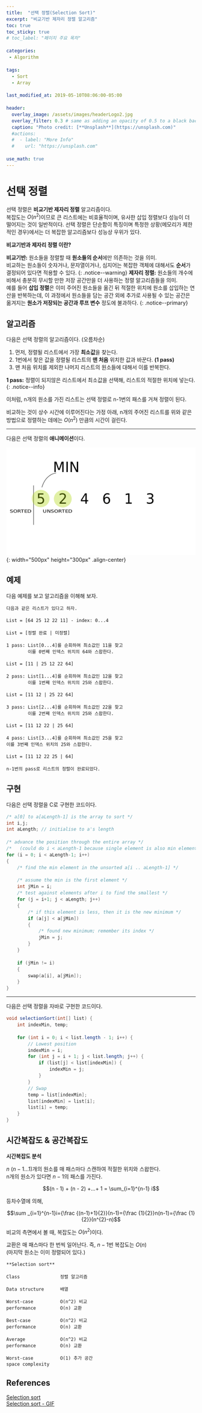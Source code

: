 ```yaml
---
title:  "선택 정렬(Selection Sort)"
excerpt: "비교기반 제자리 정렬 알고리즘"
toc: true
toc_sticky: true
# toc_label: "페이지 주요 목차"

categories:
 - Algorithm

tags:
  - Sort
  - Array
  
last_modified_at: 2019-05-10T08:06:00-05:00

header:
  overlay_image: /assets/images/headerLogo2.jpg
  overlay_filter: 0.3 # same as adding an opacity of 0.5 to a black background
  caption: "Photo credit: [**Unsplash**](https://unsplash.com)"
  #actions:
  #  - label: "More Info"
  #    url: "https://unsplash.com"

use_math: true
---
```


# 선택 정렬

선택 정렬은 **비교기반 제자리 정렬** 알고리즘이다.  
복잡도는 $O(n^2)$이므로 큰 리스트에는 비효율적이며, 유사한 삽입 정렬보다 성능이 더 떨어지는 것이 일반적이다. 선택 정렬은 단순함이 특징이며 특정한 상황(메모리가 제한적인 경우)에서는 더 복잡한 알고리즘보다 성능상 우위가 있다.

**비교기반과 제자리 정렬 이란?**

**비교기반:** 원소들을 정렬할 때 **원소들의 순서**에만 의존하는 것을 의미.  
비교하는 원소들이 숫자거나, 문자열이거나, 심지어는 복잡한 객체에 대해서도 **순서**가 결정되어 있다면 적용할 수 있다.
{: .notice--warning}
**제자리 정렬:** 원소들의 개수에 비해서 충분히 무시할 만한 저장 공간만을 더 사용하는 정렬 알고리즘들을 의미.  
예를 들어 **삽입 정렬**은 이미 주어진 원소들을 옮긴 뒤 적절한 위치에 원소를 삽입하는 연산을 반복하는데, 이 과정에서 원소들을 담는 공간 외에 추가로 사용될 수 있는 공간은 옮겨지는 **원소가 저장되는 공간과 루프 변수** 정도에 불과하다.
{: .notice--primary}


## 알고리즘

다음은 선택 정렬의 알고리즘이다. (오름차순)

1. 먼저, 정렬될 리스트에서 가장 **최소값**을 찾는다.  
2. 1번에서 찾은 값을 정렬될 리스트의 **맨 처음** 위치한 값과 바꾼다. **(1 pass)**
3. 맨 처음 위치를 제외한 나머지 리스트의 원소들에 대해서 이를 반복한다.

**1 pass:** 정렬이 되지않은 리스트에서 최소값을 선택해, 리스트의 적절한 위치에 넣는다.
{: .notice--info}

이처럼, n개의 원소를 가진 리스트는 선택 정렬로 n-1번의 패스를 거쳐 정렬이 된다. 

비교하는 것이 상수 시간에 이루어진다는 가정 아래, n개의 주어진 리스트를 위와 같은 방법으로 정렬하는 데에는 $O(n^2)$ 만큼의 시간이 걸린다.

***

다음은 선택 정렬의 **애니메이션**이다.

![alt](/assets/images/Selection-Sort-Animation.gif){: width="500px" height="300px" .align-center}

## 예제

다음 예제를 보고 알고리즘을 이해해 보자.

```
다음과 같은 리스트가 있다고 하자.  

List = [64 25 12 22 11] - index: 0...4

List = [정렬 완료 | 미정렬]

1 pass: List[0...4]를 순회하여 최소값인 11을 찾고  
        이를 0번째 인덱스 위치의 64와 스왑한다.

List = [11 | 25 12 22 64]

2 pass: List[1...4]를 순회하여 최소값인 12을 찾고
        이를 1번째 인덱스 위치의 25와 스왑한다.

List = [11 12 | 25 22 64]

3 pass: List[2...4]를 순회하여 최소값인 22을 찾고  
        이를 2번째 인덱스 위치의 25와 스왑한다.

List = [11 12 22 | 25 64]

4 pass: List[3...4]를 순회하여 최소값인 25을 찾고  
이를 3번째 인덱스 위치의 25와 스왑한다.

List = [11 12 22 25 | 64]

n-1번의 pass로 리스트의 정렬이 완료되었다.
```


## 구현

다음은 선택 정렬을 C로 구현한 코드이다.

```c++
/* a[0] to a[aLength-1] is the array to sort */
int i,j;
int aLength; // initialise to a's length

/* advance the position through the entire array */
/*   (could do i < aLength-1 because single element is also min element) */
for (i = 0; i < aLength-1; i++)
{
    /* find the min element in the unsorted a[i .. aLength-1] */

    /* assume the min is the first element */
    int jMin = i;
    /* test against elements after i to find the smallest */
    for (j = i+1; j < aLength; j++)
    {
        /* if this element is less, then it is the new minimum */
        if (a[j] < a[jMin])
        {
            /* found new minimum; remember its index */
            jMin = j;
        }
    }

    if (jMin != i) 
    {
        swap(a[i], a[jMin]);
    }
}
```
***
다음은 선택 정렬을 자바로 구현한 코드이다.

```java
void selectionSort(int[] list) {
    int indexMin, temp;

    for (int i = 0; i < list.length - 1; i++) {
        // Lowest position
        indexMin = i;
        for (int j = i + 1; j < list.length; j++) {
            if (list[j] < list[indexMin]) {
                indexMin = j;
            }
        }
        // Swap
        temp = list[indexMin];
        list[indexMin] = list[i];
        list[i] = temp;
    }
}
```

## 시간복잡도 & 공간복잡도

**시간복잡도 분석**

$n$ $(n-1...1)$개의 원소를 매 패스마다 스캔하여 적절한 위치와 스왑한다.  
n개의 원소가 있다면 $n-1$의 패스를 가진다.

$$(n - 1) + (n - 2) +...+ 1 = \sum_{i=1}^{n-1} i$$

등차수열에 의해,

$$\sum _{i=1}^{n-1}i={\frac {(n-1)+1}{2}}(n-1)={\frac {1}{2}}n(n-1)={\frac {1}{2}}(n^{2}-n)$$

비교의 측면에서 볼 때, 복잡도는 $O(n^2)$이다.  

교환은 매 패스마다 한 번씩 일어난다. 즉, $n-1$번 복잡도는 $O(n)$  
(마지막 원소는 이미 정렬되어 있다.)
```
**Selection sort**

Class	            정렬 알고리즘

Data structure	    배열

Worst-case          О(n^2) 비교
performance         О(n) 교환

Best-case           О(n^2) 비교
performance         О(n) 교환

Average             О(n^2) 비교
performance         О(n) 교환

Worst-case          O(1) 추가 공간
space complexity	
```

## References

[Selection sort](https://en.wikipedia.org/wiki/Selection_sort)  
[Selection sort - GIF](https://medium.com/@notestomyself)